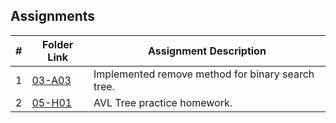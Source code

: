 ## Assignments

|  #  | Folder Link | Assignment Description |
| :-: | ----------- | ---------------------- |
|  1  | [03-A03](https://github.com/jtsui23-code/3013-Algorithms/tree/main/Assignments/03-A03)      | Implemented remove method for binary search tree.          |
|  2  | [05-H01](https://github.com/jtsui23-code/3013-Algorithms/tree/main/Assignments/05-H01)      | AVL Tree practice homework.          |

